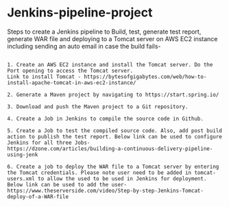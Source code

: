 # Jenkins-pipeline-project

Steps to create a Jenkins pipeline to Build, test, generate test report, generate WAR file and deploying to a Tomcat server on AWS EC2 instance including sending an auto email in case the build fails-

```

1. Create an AWS EC2 instance and install the Tomcat server. Do the Port opening to access the Tomcat server.
Link to install Tomcat - https://bytesofgigabytes.com/web/how-to-install-apache-tomcat-in-aws-ec2-instance/

2. Generate a Maven project by navigating to https://start.spring.io/

3. Download and push the Maven project to a Git repository. 

4. Create a Job in Jenkins to compile the source code in Github.

5. Create a Job to test the compiled source code. Also, add post build action to publish the test report. Below link can be used to configure Jenkins for all three Jobs-
https://dzone.com/articles/building-a-continuous-delivery-pipeline-using-jenk

6. Create a job to deploy the WAR file to a Tomcat server by entering the Tomcat credentials. Please note user need to be added in tomcat-users.xml to allow the used to be used in Jenkins for deployment. Below link can be used to add the user-
https://www.theserverside.com/video/Step-by-step-Jenkins-Tomcat-deploy-of-a-WAR-file

```
